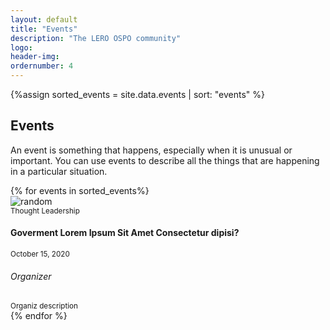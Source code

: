 ```yaml
---
layout: default
title: "Events"
description: "The LERO OSPO community"
logo:
header-img:
ordernumber: 4
---
```


{%assign sorted_events = site.data.events | sort: "events" %}

<section class="py-5">
  <div class="custom-container">
    <h2 class="mb-3 text-center">Events</h2>
    <p class="text-justify">
      An event is something that happens, especially when it is unusual or important. You can use events to describe
      all the things that are happening in a particular situation.
    </p>
  </div>
  <div class="custom-container">
    <div class="row">
      {% for events in sorted_events%}
        <div class="col-sm-12 col-md-6 col-lg-4 mb-4">
          <div class="card text-white card-has-bg click-col"
            style="background-image:url('https://source.unsplash.com/600x900/?tech,street');">
            <img class="card-img d-none" src="https://source.unsplash.com/600x900/?tech,street"alt="random">
            <div class="card-img-overlay d-flex flex-column">
              <div class="card-body">
                <small class="card-meta mb-2">Thought Leadership</small>
                <h4 class="card-title mt-0 "><a class="text-white" herf="event-details.html">Goverment Lorem Ipsum Sit Amet Consectetur
                    dipisi?</a></h4>
                <small class="text-underline"><i class="far fa-clock"></i> October 15, 2020</small>
              </div>
              <div class="card-footer">
                <div class="media">
                  <div class="media-body">
                    <h6 class="my-0 text-white d-block">Organizer</h6>
                    <small>Organiz description</small>
                  </div>
                </div>
              </div>
            </div>
          </div>
        </div>
      {% endfor %}
    </div>
  </div>

</section>
